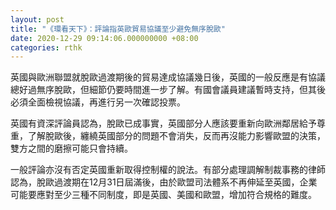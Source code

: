 ```yaml
---
layout: post
title: "《環看天下》：評論指英歐貿易協議至少避免無序脫歐"
date: 2020-12-29 09:14:06.000000000 +08:00
categories: rthk
---
```


英國與歐洲聯盟就脫歐過渡期後的貿易達成協議幾日後，英國的一般反應是有協議總好過無序脫歐，但細節仍要時間進一步了解。有國會議員建議暫時支持，但其後必須全面檢視協議，再進行另一次確認投票。

英國有資深評論員認為，脫歐已成事實，英國部分人應該要重新向歐洲鄰居給予尊重，了解脫歐後，纏繞英國部分的問題不會消失，反而再沒能力影響歐盟的決策，雙方之間的磨擦可能只會持續。

一般評論亦沒有否定英國重新取得控制權的說法。有部分處理調解制裁事務的律師認為，脫歐過渡期在12月31日屆滿後，由於歐盟司法體系不再伸延至英國，企業可能要應對至少三種不同制度，即是英國、美國和歐盟，增加符合規格的難度。
